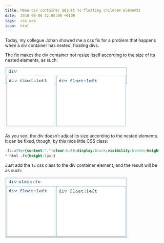 ```yaml
---
title: Make div container adjust to floating children elements
date:  2010-08-06 12:00:00 +0100
tags:  css web
icon:  html
---
```


Today, my collegue Johan showed me a css fix for a problem that happens when a
div container has nested, floating divs. 

The fix makes the div container not resize itself according to the size of its
nested elements, as such:

![Default div behavior](/assets/blog/2010/100806-1.png "Default div behavior")

As you see, the div doesn't adjust its size according to the nested elements. It
can be fixed, though, by this nice little CSS class:

```css
.fc:after{content:".";clear:both;display:block;visibility:hidden;height:0;}
* html .fc{height:1px;}
```

Just add the `fc` css class to the div container element, and the result will be
as such:

![Default div behavior](/assets/blog/2010/100806-2.png "Default div behavior")